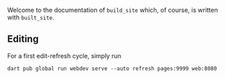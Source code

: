 Welcome to the documentation of `build_site` which, of course, is written with
`built_site`.

## Editing

For a first edit-refresh cycle, simply run

```
dart pub global run webdev serve --auto refresh pages:9999 web:8080
```
